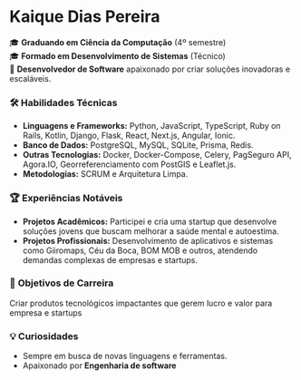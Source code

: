 # Kaique Dias Pereira  

🎓 **Graduando em Ciência da Computação** (4º semestre) <br>
🎓 **Formado em Desenvolvimento de Sistemas** (Técnico) <br>
🚀 **Desenvolvedor de Software** apaixonado por criar soluções inovadoras e escaláveis.  

### 🛠️ **Habilidades Técnicas**  
- **Linguagens e Frameworks:** Python, JavaScript, TypeScript, Ruby on Rails, Kotlin, Django, Flask, React, Next.js, Angular, Ionic.  
- **Banco de Dados:** PostgreSQL, MySQL, SQLite, Prisma, Redis.  
- **Outras Tecnologias:** Docker, Docker-Compose, Celery, PagSeguro API, Agora.IO, Georreferenciamento com PostGIS e Leaflet.js.  
- **Metodologias:** SCRUM e Arquitetura Limpa.  

### 🏆 **Experiências Notáveis**  
<!-- - **KRIA SaaS:** Idealizador de uma plataforma de gerenciamento de redes sociais com IA para PMEs. Projeto acelerado pela Rede + -->
- **Projetos Acadêmicos:** Participei e cria uma startup que desenvolve soluções jovens que buscam melhorar a saúde mental e autoestima.  
- **Projetos Profissionais:** Desenvolvimento de aplicativos e sistemas como Giiromaps, Céu da Boca, BOM MOB e outros, atendendo demandas complexas de empresas e startups.  

### 🎯 **Objetivos de Carreira**  
Criar produtos tecnológicos impactantes que gerem lucro e valor para empresa e startups

### 💡 **Curiosidades**  
- Sempre em busca de novas linguagens e ferramentas.  
- Apaixonado por **Engenharia de software**
